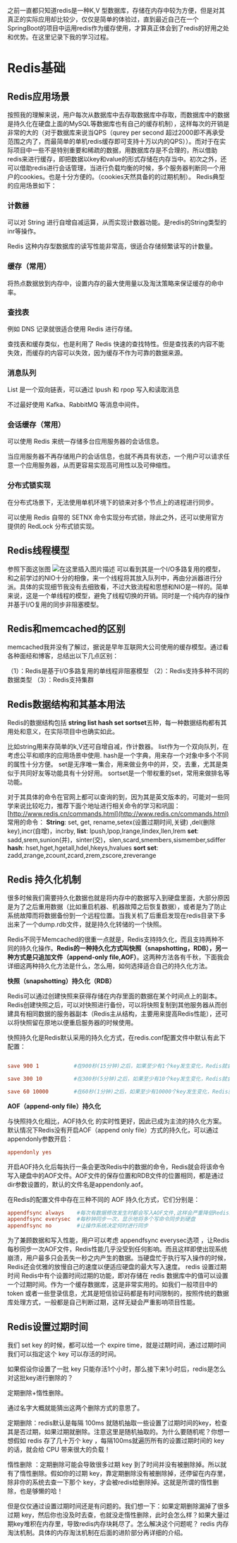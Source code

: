 ﻿之前一直都只知道redis是一种K,V 型数据库，存储在内存中较为方便，但是对其真正的实际应用却比较少，仅仅是简单的体验过，直到最近自己在一个SpringBoot的项目中运用redis作为缓存使用，才算真正体会到了redis的好用之处和优势。在这里记录下我的学习过程。
# Redis基础
## Redis应用场景
按照我的理解来说，用户每次从数据库中去存取数据库中存取，而数据库中的数据是持久化在硬盘上面的MySQL等数据库也有自己的缓存机制），这样每次的开销是非常的大的（对于数据库来说当QPS（qurey per second 超过2000即不再承受范围之内了，而最简单的单机redis缓存即可支持十万以内的QPS））。而对于在实际项目中一些不是特别重要和稀疏的数据，用数据库存是不合理的，所以借助redis来进行缓存，即把数据以key和value的形式存储在内存当中。初次之外，还可以借助redis进行会话管理，当进行负载均衡的时候，多个服务器判断同一个用户的cookies。也是十分方便的。（cookies天然具备的的过期机制）。
Redis典型的应用场景如下：
### 计数器

可以对 String 进行自增自减运算，从而实现计数器功能。是redis的String类型的inr等操作。

Redis 这种内存型数据库的读写性能非常高，很适合存储频繁读写的计数量。

### 缓存（常用）

将热点数据放到内存中，设置内存的最大使用量以及淘汰策略来保证缓存的命中率。

### 查找表

例如 DNS 记录就很适合使用 Redis 进行存储。

查找表和缓存类似，也是利用了 Redis 快速的查找特性。但是查找表的内容不能失效，而缓存的内容可以失效，因为缓存不作为可靠的数据来源。

### 消息队列

List 是一个双向链表，可以通过 lpush 和 rpop 写入和读取消息

不过最好使用 Kafka、RabbitMQ 等消息中间件。

### 会话缓存（常用）

可以使用 Redis 来统一存储多台应用服务器的会话信息。

当应用服务器不再存储用户的会话信息，也就不再具有状态，一个用户可以请求任意一个应用服务器，从而更容易实现高可用性以及可伸缩性。

### 分布式锁实现

在分布式场景下，无法使用单机环境下的锁来对多个节点上的进程进行同步。

可以使用 Redis 自带的 SETNX 命令实现分布式锁，除此之外，还可以使用官方提供的 RedLock 分布式锁实现。

## Redis线程模型
参照下面这张图
![在这里插入图片描述](https://img-blog.csdnimg.cn/20191031193119379.png?x-oss-process=image/watermark,type_ZmFuZ3poZW5naGVpdGk,shadow_10,text_aHR0cHM6Ly9ibG9nLmNzZG4ubmV0L3FxXzQwODQzNjM5,size_16,color_FFFFFF,t_70)
可以看到其是一个I/O多路复用的模型，和之前学过的NIO十分的相像，来一个线程将其放入队列中，再由分派器进行分派。具体的实现细节我没有去细致看，不过大致流程和思想和NIO是一样的。简单来说，这是一个单线程的模型，避免了线程切换的开销。同时是一个纯内存的操作并基于I/O复用的同步非阻塞模型。

## Redis和memcached的区别
memcached我并没有了解过，据说是早年互联网大公司使用的缓存模型。通过看各种面经和博客，总结出以下几点区别：

（1）：Redis是基于I/O多路复用的单线程非阻塞模型
（2）：Redis支持多种不同的数据类型
（3）：Redis支持集群

## Redis数据结构和其基本用法
Redis的数据结构包括 **string  list hash set sortset**五种，每一种数据结构都有其用处和意义，在实际项目中也确实如此。

比如string用来存简单的k,V还可自增自减，作计数器。
list作为一个双向队列，在考虑公平和顺序的应用场景中使用.
hash是一个字典，用来存一个对象中多个不同的属性十分方便。
set是无序唯一集合，用来做业务中的并，交，去重，尤其是类似于共同好友等功能具有十分好用。
sortset是一个带权重的set，常用来做排名等功能。

对于其具体的命令在官网上都可以查询的到，因为其是英文版本的，可能对一些同学来说比较吃力，推荐下面个地址进行相关命令的学习和巩固：[http://www.redis.cn/commands.html](http://www.redis.cn/commands.html)
常用的命令：
**String**: set, get,  rename,setex(设置过期时间,关键) ,del(删除key),incr(自增)，incrby,
**list**: lpush,lpop,lrange,lindex,llen,lrem
**set**: sadd,srem,sunion(并)，sinter(交)，slen,scard,smembers,sismember,sdiffer
**hash**: hset,hget,hgetall,hdel,hkeys,hvalues
**sort set**: zadd,zrange,zcount,zcard,zrem,zscore,zreverange

## Redis 持久化机制

很多时候我们需要持久化数据也就是将内存中的数据写入到硬盘里面，大部分原因是为了之后重用数据（比如重启机器、机器故障之后恢复数据），或者是为了防止系统故障而将数据备份到一个远程位置。当我关机了后重启发现在redis目录下多出来了一个dump.rdb文件，就是持久化转储的一个快照。

Redis不同于Memcached的很重一点就是，Redis支持持久化，而且支持两种不同的持久化操作。**Redis的一种持久化方式叫快照（snapshotting，RDB），另一种方式是只追加文件（append-only file,AOF）**。这两种方法各有千秋，下面我会详细这两种持久化方法是什么，怎么用，如何选择适合自己的持久化方法。

**快照（snapshotting）持久化（RDB）**

Redis可以通过创建快照来获得存储在内存里面的数据在某个时间点上的副本。Redis创建快照之后，可以对快照进行备份，可以将快照复制到其他服务器从而创建具有相同数据的服务器副本（Redis主从结构，主要用来提高Redis性能），还可以将快照留在原地以便重启服务器的时候使用。

快照持久化是Redis默认采用的持久化方式，在redis.conf配置文件中默认有此下配置：

```conf

save 900 1           #在900秒(15分钟)之后，如果至少有1个key发生变化，Redis就会自动触发BGSAVE命令创建快照。

save 300 10          #在300秒(5分钟)之后，如果至少有10个key发生变化，Redis就会自动触发BGSAVE命令创建快照。

save 60 10000        #在60秒(1分钟)之后，如果至少有10000个key发生变化，Redis就会自动触发BGSAVE命令创建快照。
```

**AOF（append-only file）持久化**

与快照持久化相比，AOF持久化 的实时性更好，因此已成为主流的持久化方案。默认情况下Redis没有开启AOF（append only file）方式的持久化，可以通过appendonly参数开启：

```conf
appendonly yes
```

开启AOF持久化后每执行一条会更改Redis中的数据的命令，Redis就会将该命令写入硬盘中的AOF文件。AOF文件的保存位置和RDB文件的位置相同，都是通过dir参数设置的，默认的文件名是appendonly.aof。

在Redis的配置文件中存在三种不同的 AOF 持久化方式，它们分别是：

```conf
appendfsync always    #每次有数据修改发生时都会写入AOF文件,这样会严重降低Redis的速度
appendfsync everysec  #每秒钟同步一次，显示地将多个写命令同步到硬盘
appendfsync no        #让操作系统决定何时进行同步
```

为了兼顾数据和写入性能，用户可以考虑 appendfsync everysec选项 ，让Redis每秒同步一次AOF文件，Redis性能几乎没受到任何影响。而且这样即使出现系统崩溃，用户最多只会丢失一秒之内产生的数据。当硬盘忙于执行写入操作的时候，Redis还会优雅的放慢自己的速度以便适应硬盘的最大写入速度。
redis 设置过期时间
Redis中有个设置时间过期的功能，即对存储在 redis 数据库中的值可以设置一个过期时间。作为一个缓存数据库，这是非常实用的。如我们一般项目中的 token 或者一些登录信息，尤其是短信验证码都是有时间限制的，按照传统的数据库处理方式，一般都是自己判断过期，这样无疑会严重影响项目性能。

## Redis设置过期时间
我们 set key 的时候，都可以给一个 expire time，就是过期时间，通过过期时间我们可以指定这个 key 可以存活的时间。

如果假设你设置了一批 key 只能存活1个小时，那么接下来1小时后，redis是怎么对这批key进行删除的？

定期删除+惰性删除。

通过名字大概就能猜出这两个删除方式的意思了。

定期删除：redis默认是每隔 100ms 就随机抽取一些设置了过期时间的key，检查其是否过期，如果过期就删除。注意这里是随机抽取的。为什么要随机呢？你想一想假如 redis 存了几十万个 key ，每隔100ms就遍历所有的设置过期时间的 key 的话，就会给 CPU 带来很大的负载！

惰性删除 ：定期删除可能会导致很多过期 key 到了时间并没有被删除掉。所以就有了惰性删除。假如你的过期 key，靠定期删除没有被删除掉，还停留在内存里，除非你的系统去查一下那个 key，才会被redis给删除掉。这就是所谓的惰性删除，也是够懒的哈！

但是仅仅通过设置过期时间还是有问题的。我们想一下：如果定期删除漏掉了很多过期 key，然后你也没及时去查，也就没走惰性删除，此时会怎么样？如果大量过期key堆积在内存里，导致redis内存块耗尽了。怎么解决这个问题呢？ redis 内存淘汰机制。具体的内存淘汰机制在后面的进阶部分再详细的介绍。
